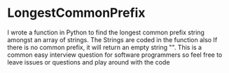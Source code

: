 # LongestCommonPrefix
I wrote a function in Python to find the longest common prefix string amongst an array of strings. The Strings are coded in the function also If there is no common prefix, it will return an empty string "". This is a common easy interview question for software programmers so feel free to leave issues or questions and play around with the code 
